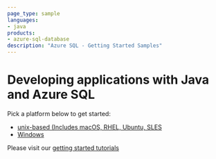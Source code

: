 ```yaml
---
page_type: sample
languages:
- java
products:
- azure-sql-database	
description: "Azure SQL - Getting Started Samples"
---
```


# Developing applications with Java and Azure SQL 

Pick a platform below to get started:
* [unix-based (Includes macOS, RHEL, Ubuntu, SLES](https://github.com/Azure-Samples/AzureSqlGettingStartedSamples/edit/main/java/Unix-based)
* [Windows](https://github.com/Azure-Samples/AzureSqlGettingStartedSamples/edit/main/java/Windows)

Please visit our [getting started tutorials](https://www.microsoft.com/en-us/sql-server/developer-get-started/)
